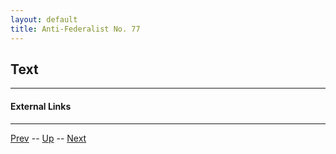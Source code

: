 ```yaml
---
layout: default
title: Anti-Federalist No. 77
---
```


## Text



---
#### External Links

---

[Prev](76.md) -- [Up](README.md) -- [Next](78.md)